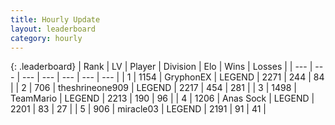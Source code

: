 ```yaml
---
title: Hourly Update
layout: leaderboard
category: hourly
---
```


{: .leaderboard}
| Rank | LV | Player | Division | Elo | Wins | Losses |
| --- | --- | --- | --- | --- | --- | --- |
| <span data-change="0">1</span> | 1154 | <span title="ID: 315148">GryphonEX</span> | LEGEND | <span data-change="0">2271</span> | <span data-change="0">244</span> | <span data-change="0">84</span> |
| <span data-change="2">2</span> | 706 | <span title="ID: 562775">theshrineone909</span> | LEGEND | <span data-change="18">2217</span> | <span data-change="4">454</span> | <span data-change="1">281</span> |
| <span data-change="-1">3</span> | 1498 | <span title="ID: 164871">TeamMario</span> | LEGEND | <span data-change="0">2213</span> | <span data-change="0">190</span> | <span data-change="0">96</span> |
| <span data-change="-1">4</span> | 1206 | <span title="ID: 203132">Anas Sock</span> | LEGEND | <span data-change="0">2201</span> | <span data-change="0">83</span> | <span data-change="0">27</span> |
| <span data-change="1">5</span> | 906 | <span title="ID: 416373">miracle03</span> | LEGEND | <span data-change="5">2191</span> | <span data-change="1">91</span> | <span data-change="0">41</span> |